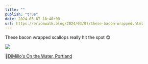 ```yaml
---
title: ""
publish: "true"
date: 2024-03-07 18:40:00
url: https://ericmwalk.blog/2024/03/07/these-bacon-wrapped.html
---
```


These bacon wrapped scallops really hit the spot 😋

![](https://ericmwalk.blog/uploads/2024/img-8155.jpeg)

📍[DiMillo's On the Water, Portland](https://maps.apple.com/?q=DiMillo's%20On%20the%20Water%0A25%20Long%20Wharf%0APortland%20ME%2004101%0AUnited%20States&ll=43.654149,-70.250552)